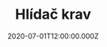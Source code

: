 ---
title: Hlídač krav
status: Published
date: 2020-07-01T12:00:00.000Z
text: |-
  Když jsem byl malý, říkali mi naši:\
  Dobře se uč a jez chytrou kaši,\
  až jednou vyrosteš, budeš doktorem práv.

  Takový doktor si sedí pěkně v suchu,\
  bere velký peníze a škrábe se v uchu.\
  Já jim ale na to řek: Chci být hlídačem krav.

  R:\
  Já chci mít čapku s bambulí nahoře,\
  jíst kaštany, mýt se v lavoře,\
  od rána po celý den, zpívat si jen.\
  Zpívat si:\
  Pam pam pa dam pam\
  padáda pam pam padam\
  pam padádadadam pádadadam\
  pam pam padam

  K Vánocům mi kupovali hromady knih,\
  co jsem ale vědět chtěl, to nevyčet jsem z nich,\
  nikde jsem se nedozvěděl, jak se hlídají krávy.

  Já ptal jsem se starších a ptal jsem se všech,\
  každý na mě hleděl jako na pytel blech,\
  každý se mě opatrně tázal na moje zdraví.

  R

  Teď už jsem starší a vím co vím,\
  mnohé věci nemůžu a mnohé smím\
  a když je mi velmi smutno, lehnu do mokré trávy.

  S nohama křížem a rukama za hlavou,\
  koukám nahoru na oblohu modravou,\
  kde se mezi mraky honí moje strakaté krávy.

  R
---